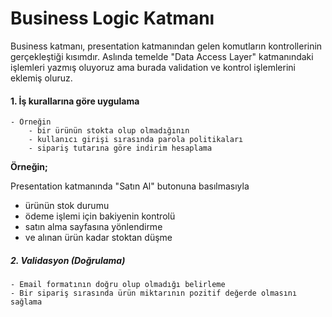 # Business Logic Katmanı 

Business katmanı, presentation katmanından gelen komutların kontrollerinin gerçekleştiği kısımdır.
Aslında temelde "Data Access Layer" katmanındaki işlemleri yazmış oluyoruz ama burada validation ve 
kontrol işlemlerini eklemiş oluruz.
 
#### **1. İş kurallarına göre uygulama**
    - Örneğin
        - bir ürünün stokta olup olmadığının
        - kullanıcı girişi sırasında parola politikaları
        - sipariş tutarına göre indirim hesaplama

**Örneğin;**

Presentation katmanında "Satın Al" butonuna basılmasıyla
- ürünün stok durumu
- ödeme işlemi için bakiyenin kontrolü
- satın alma sayfasına yönlendirme
- ve alınan ürün kadar stoktan düşme 


##### **2. Validasyon (Doğrulama)**
    - Email formatının doğru olup olmadığı belirleme
    - Bir sipariş sırasında ürün miktarının pozitif değerde olmasını sağlama








